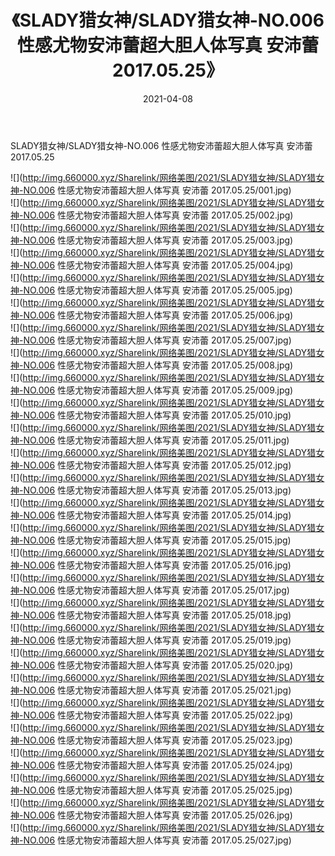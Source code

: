 ﻿---
layout: post
title:  《SLADY猎女神/SLADY猎女神-NO.006 性感尤物安沛蕾超大胆人体写真 安沛蕾 2017.05.25》
date:   2021-04-08
img: http://img.660000.xyz/Sharelink/网络美图/2021/SLADY猎女神/SLADY猎女神-NO.006 性感尤物安沛蕾超大胆人体写真 安沛蕾 2017.05.25/000.jpg
categories: [美女, 清纯, 唯美]
---

SLADY猎女神/SLADY猎女神-NO.006 性感尤物安沛蕾超大胆人体写真 安沛蕾 2017.05.25

 ![](http://img.660000.xyz/Sharelink/网络美图/2021/SLADY猎女神/SLADY猎女神-NO.006 性感尤物安沛蕾超大胆人体写真 安沛蕾 2017.05.25/001.jpg) <br>![](http://img.660000.xyz/Sharelink/网络美图/2021/SLADY猎女神/SLADY猎女神-NO.006 性感尤物安沛蕾超大胆人体写真 安沛蕾 2017.05.25/002.jpg) <br>![](http://img.660000.xyz/Sharelink/网络美图/2021/SLADY猎女神/SLADY猎女神-NO.006 性感尤物安沛蕾超大胆人体写真 安沛蕾 2017.05.25/003.jpg) <br>![](http://img.660000.xyz/Sharelink/网络美图/2021/SLADY猎女神/SLADY猎女神-NO.006 性感尤物安沛蕾超大胆人体写真 安沛蕾 2017.05.25/004.jpg) <br>![](http://img.660000.xyz/Sharelink/网络美图/2021/SLADY猎女神/SLADY猎女神-NO.006 性感尤物安沛蕾超大胆人体写真 安沛蕾 2017.05.25/005.jpg) <br>![](http://img.660000.xyz/Sharelink/网络美图/2021/SLADY猎女神/SLADY猎女神-NO.006 性感尤物安沛蕾超大胆人体写真 安沛蕾 2017.05.25/006.jpg) <br>![](http://img.660000.xyz/Sharelink/网络美图/2021/SLADY猎女神/SLADY猎女神-NO.006 性感尤物安沛蕾超大胆人体写真 安沛蕾 2017.05.25/007.jpg) <br>![](http://img.660000.xyz/Sharelink/网络美图/2021/SLADY猎女神/SLADY猎女神-NO.006 性感尤物安沛蕾超大胆人体写真 安沛蕾 2017.05.25/008.jpg) <br>![](http://img.660000.xyz/Sharelink/网络美图/2021/SLADY猎女神/SLADY猎女神-NO.006 性感尤物安沛蕾超大胆人体写真 安沛蕾 2017.05.25/009.jpg) <br>![](http://img.660000.xyz/Sharelink/网络美图/2021/SLADY猎女神/SLADY猎女神-NO.006 性感尤物安沛蕾超大胆人体写真 安沛蕾 2017.05.25/010.jpg) <br>![](http://img.660000.xyz/Sharelink/网络美图/2021/SLADY猎女神/SLADY猎女神-NO.006 性感尤物安沛蕾超大胆人体写真 安沛蕾 2017.05.25/011.jpg) <br>![](http://img.660000.xyz/Sharelink/网络美图/2021/SLADY猎女神/SLADY猎女神-NO.006 性感尤物安沛蕾超大胆人体写真 安沛蕾 2017.05.25/012.jpg) <br>![](http://img.660000.xyz/Sharelink/网络美图/2021/SLADY猎女神/SLADY猎女神-NO.006 性感尤物安沛蕾超大胆人体写真 安沛蕾 2017.05.25/013.jpg) <br>![](http://img.660000.xyz/Sharelink/网络美图/2021/SLADY猎女神/SLADY猎女神-NO.006 性感尤物安沛蕾超大胆人体写真 安沛蕾 2017.05.25/014.jpg) <br>![](http://img.660000.xyz/Sharelink/网络美图/2021/SLADY猎女神/SLADY猎女神-NO.006 性感尤物安沛蕾超大胆人体写真 安沛蕾 2017.05.25/015.jpg) <br>![](http://img.660000.xyz/Sharelink/网络美图/2021/SLADY猎女神/SLADY猎女神-NO.006 性感尤物安沛蕾超大胆人体写真 安沛蕾 2017.05.25/016.jpg) <br>![](http://img.660000.xyz/Sharelink/网络美图/2021/SLADY猎女神/SLADY猎女神-NO.006 性感尤物安沛蕾超大胆人体写真 安沛蕾 2017.05.25/017.jpg) <br>![](http://img.660000.xyz/Sharelink/网络美图/2021/SLADY猎女神/SLADY猎女神-NO.006 性感尤物安沛蕾超大胆人体写真 安沛蕾 2017.05.25/018.jpg) <br>![](http://img.660000.xyz/Sharelink/网络美图/2021/SLADY猎女神/SLADY猎女神-NO.006 性感尤物安沛蕾超大胆人体写真 安沛蕾 2017.05.25/019.jpg) <br>![](http://img.660000.xyz/Sharelink/网络美图/2021/SLADY猎女神/SLADY猎女神-NO.006 性感尤物安沛蕾超大胆人体写真 安沛蕾 2017.05.25/020.jpg) <br>![](http://img.660000.xyz/Sharelink/网络美图/2021/SLADY猎女神/SLADY猎女神-NO.006 性感尤物安沛蕾超大胆人体写真 安沛蕾 2017.05.25/021.jpg) <br>![](http://img.660000.xyz/Sharelink/网络美图/2021/SLADY猎女神/SLADY猎女神-NO.006 性感尤物安沛蕾超大胆人体写真 安沛蕾 2017.05.25/022.jpg) <br>![](http://img.660000.xyz/Sharelink/网络美图/2021/SLADY猎女神/SLADY猎女神-NO.006 性感尤物安沛蕾超大胆人体写真 安沛蕾 2017.05.25/023.jpg) <br>![](http://img.660000.xyz/Sharelink/网络美图/2021/SLADY猎女神/SLADY猎女神-NO.006 性感尤物安沛蕾超大胆人体写真 安沛蕾 2017.05.25/024.jpg) <br>![](http://img.660000.xyz/Sharelink/网络美图/2021/SLADY猎女神/SLADY猎女神-NO.006 性感尤物安沛蕾超大胆人体写真 安沛蕾 2017.05.25/025.jpg) <br>![](http://img.660000.xyz/Sharelink/网络美图/2021/SLADY猎女神/SLADY猎女神-NO.006 性感尤物安沛蕾超大胆人体写真 安沛蕾 2017.05.25/026.jpg) <br>![](http://img.660000.xyz/Sharelink/网络美图/2021/SLADY猎女神/SLADY猎女神-NO.006 性感尤物安沛蕾超大胆人体写真 安沛蕾 2017.05.25/027.jpg) <br>